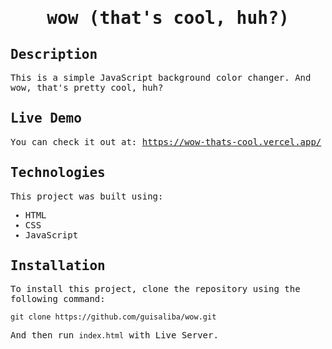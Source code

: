 <samp>
  
<h1 align=center>
  wow (that's cool, huh?)
</h1>  

## Description

This is a simple JavaScript background color changer. And wow, that's pretty cool, huh?

## Live Demo

You can check it out at: https://wow-thats-cool.vercel.app/

## Technologies

This project was built using:

- HTML
- CSS
- JavaScript

## Installation

To install this project, clone the repository using the following command:

```
git clone https://github.com/guisaliba/wow.git
```

And then run `index.html` with Live Server.
</samp>
